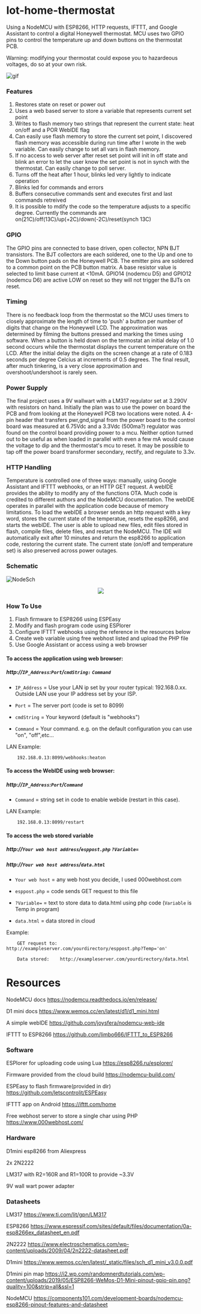 # Iot-home-thermostat
Using a NodeMCU with ESP8266, HTTP requests, IFTTT, and Google Assistant to control a digital Honeywell thermostat. MCU uses two GPIO pins to control the temperature up and down buttons on the thermostat PCB. 

Warning: modifying your thermostat could expose you to hazardeous voltages, do so at your own risk.

![gif](https://github.com/mtsmtsmts/Iot-home-thermostat/blob/main/ProjectFiles/Hnet-image.gif?raw=true)


### Features
1. Restores state on reset or power out
2. Uses a web based server to store a variable that represents current set point
3. Writes to flash memory two strings that represent the current state: heat on/off and a POR WebIDE flag
4. Can easily use flash memory to store the current set point, I discovered flash memory was accessible during run time after I wrote in the web variable. Can easily change to set all vars in flash memory.
5. If no access to web server after reset set point will init in off state and blink an error to let the user know the set point is not in synch with the thermostat. Can easily change to poll server.
6. Turns off the heat after 1 hour, blinks led very lightly to indicate operation
7. Blinks led for commands and errors
8. Buffers consecutive commands sent and executes first and last commands retreived
9. It is possible to mdify the code so the temperature adjusts to a specific degree. Currently the commands are on(21C)/off(13C)/up(+2C)/down(-2C)/reset(synch 13C)


### GPIO

The GPIO pins are connected to base driven, open collector, NPN BJT transistors. The BJT collectors are each soldered, one to the Up and one to the Down button pads on the Honeywell PCB. The emitter pins are soldered to a common point on the PCB button matrix. A base resistor value is selected to limit base current at <10mA. GPIO14 (nodemcu D5) and GPIO12 (nodemcu D6) are active LOW on reset so they will not trigger the BJTs on reset.

### Timing

There is no feedback loop from the thermostat so the MCU uses timers to closely approximate the length of time to 'push' a button per number of digits that change on the Honeywell LCD. The approximation was determined by filming the buttons pressed and marking the times using software. When a button is held down on the termostat an initial delay of 1.0 second occurs while the thermostat displays the current temperature on the LCD. After the initial delay the digits on the screen change at a rate of 0.183 seconds per degree Celcius at increments of 0.5 degrees. The final result, after much tinkering, is a very close approximation and overshoot/undershoot is rarely seen.

### Power Supply

The final project uses a 9V wallwart with a LM317 regulator set at 3.290V with resistors on hand. Initially the plan was to use the power on board the PCB and from looking at the Honeywell PCB two locations were noted. A 4-pin header that transfers pwr,gnd,signal from the power board to the control board was measured at 6.75Vdc and a 3.3Vdc (500ma?) regulator was found on the control board providing power to a mcu. Neither option turned out to be useful as when loaded in parallel with even a few mA would cause the voltage to dip and the thermostat's mcu to reset. It may be possible to tap off the power board transformer secondary, rectify, and regulate to 3.3v.  

### HTTP Handling

Temperature is controlled one of three ways: manually, using Google Assistant and IFTTT webhooks, or an HTTP GET request. A webIDE provides the ability to modify any of the functions OTA. Much code is credited to different authors and the NodeMCU documentation. The webIDE operates in parallel with the application code because of memory limitations. To load the webIDE a browser sends an http request with a key word, stores the current state of the temperatue, resets the esp8266, and starts the webIDE. The user is able to upload new files, edit files stored in flash, compile files, delete files, and restart the NodeMCU. The IDE will automatically exit after 10 minutes and return the esp8266 to application code, restoring the current state. The current state (on/off and temperature set) is also preserved across power outages. 

### Schematic

![NodeSch](https://github.com/mtsmtsmts/Iot-home-thermostat/blob/main/ProjectFiles/Sch_nodemcu%20thermo.jpg?raw=true)

<p align="center">
    

   
    
<img src="https://github.com/mtsmtsmts/Iot-home-thermostat/blob/main/ProjectFiles/Wemos-D1-Mini.png?raw=true">
</p>



### How To Use
1. Flash firmware to ESP8266 using ESPEasy
2. Modify and flash program code using ESPlorer
3. Configure IFTTT webhooks using the reference in the resources below
4. Create web variable using free webhost listed and upload the PHP file 
5. Use Google Assistant or access using a web browser 


#### To access the application using web browser:
    
   ##### http://`IP_Address`:`Port`/`cmdString:` `Command`

- `IP_Address` = Use your LAN ip set by your router typical: 192.168.0.xx. Outside LAN use your IP address set by your ISP.

- `Port` = The server port (code is set to 8099)

- `cmdString` = Your keyword (default is "webhooks")

- `Command` = Your command. e.g. on the default configuration you can use "on", "off",etc...

 LAN Example:
        
        192.168.0.13:8099/webhooks:heaton
 
#### To access the WebIDE using web browser:
   ##### http://`IP_Address`:`Port`/`Command`
 
 - `Command` = string set in code to enable webide (restart in this case). 
 
LAN Example:

        192.168.0.13:8099/restart
        
#### To access the web stored variable

   ##### http://`Your web host address`/`esppost.php` `?Variable=`

   ##### http://`Your web host address`/`data.html`

- `Your web host` = any web host you decide, I used 000webhost.com

- `esppost.php` = code sends GET request to this file 

- `?Variable=` = text to store data to data.html using php code (`Variable` is Temp in program)

- `data.html` = data stored in cloud

Example:

        GET request to: http://exampleserver.com/yourdirectory/esppost.php?Temp='on'
        
        Data stored:    http://exampleserver.com/yourdirectory/data.html

# Resources
NodeMCU docs https://nodemcu.readthedocs.io/en/release/

D1 mini docs https://www.wemos.cc/en/latest/d1/d1_mini.html

A simple webIDE https://github.com/joysfera/nodemcu-web-ide 

IFTTT to ESP8266 https://github.com/limbo666/IFTTT_to_ESP8266
### Software

ESPlorer for uploading code using Lua 
https://esp8266.ru/esplorer/ 

Firmware provided from the cloud build
https://nodemcu-build.com/

ESPEasy to flash firmware(provided in dir) 
https://github.com/letscontrolit/ESPEasy

IFTTT app on Android https://ifttt.com/home

Free webhost server to store a single char using PHP
https://www.000webhost.com/


### Hardware

D1mini esp8266 from Aliexpress

2x 2N2222 

LM317 with R2=160R and R1=100R to provide ~3.3V

9V wall wart power adapter

### Datasheets
LM317 https://www.ti.com/lit/gpn/LM317

ESP8266 https://www.espressif.com/sites/default/files/documentation/0a-esp8266ex_datasheet_en.pdf

2N2222 https://www.electroschematics.com/wp-content/uploads/2009/04/2n2222-datasheet.pdf

D1mini https://www.wemos.cc/en/latest/_static/files/sch_d1_mini_v3.0.0.pdf

D1mini pin map https://i2.wp.com/randomnerdtutorials.com/wp-content/uploads/2019/05/ESP8266-WeMos-D1-Mini-pinout-gpio-pin.png?quality=100&strip=all&ssl=1

NodeMCU https://components101.com/development-boards/nodemcu-esp8266-pinout-features-and-datasheet

